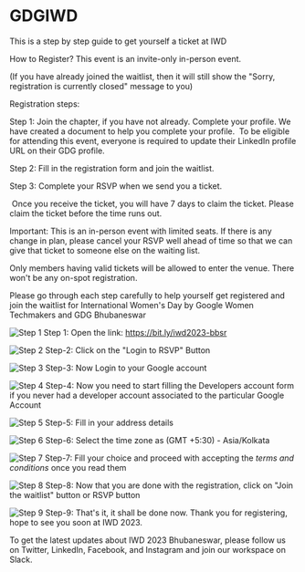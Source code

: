 # GDGIWD
This is a step by step guide to get yourself a ticket at IWD

How to Register?
This event is an invite-only in-person event.

(If you have already joined the waitlist, then it will still show the "Sorry, registration is currently closed" message to you)

Registration steps:

Step 1: Join the chapter, if you have not already. Complete your profile. We have created a document to help you complete your profile.    To be eligible for attending this event, everyone is required to update their LinkedIn profile URL on their GDG profile.

Step 2: Fill in the registration form and join the waitlist.

Step 3: Complete your RSVP when we send you a ticket.

 Once you receive the ticket, you will have 7 days to claim the ticket. Please claim the ticket before the time runs out. 

Important: This is an in-person event with limited seats. If there is any change in plan, please cancel your RSVP well ahead of time so that we can give that ticket to someone else on the waiting list. 

Only members having valid tickets will be allowed to enter the venue. There won't be any on-spot registration.

Please go through each step carefully to help yourself get registered and join the waitlist for International Women's Day by Google Women Techmakers and GDG Bhubaneswar

![Step 1](https://user-images.githubusercontent.com/91741931/224739098-ce1cda7f-b0f4-4f8b-a5c8-4493c0c17942.png)
Step 1: Open the link: https://bit.ly/iwd2023-bbsr

![Step 2](https://user-images.githubusercontent.com/91741931/224739416-1088fcda-289e-45e6-b492-5f5e9a0f8862.png)
Step-2: Click on the "Login to RSVP" Button

![Step 3](https://user-images.githubusercontent.com/91741931/224739452-fcb0df9b-ac95-42c5-abb4-bc8e8718e6a0.png)
Step-3: Now Login to your Google account

![Step 4](https://user-images.githubusercontent.com/91741931/224739505-f7738cc7-45f1-4e30-bc12-65f59ce2652b.png)
Step-4: Now you need to start filling the Developers account form if you never had a developer account associated to the particular Google Account

![Step 5](https://user-images.githubusercontent.com/91741931/224739772-064179b9-c1de-48b9-9f5c-bb2463fe2594.png)
Step-5: Fill in your address details

![Step 6](https://user-images.githubusercontent.com/91741931/224739800-8e9be34d-684d-428a-abcc-65272b3ce27b.png)
Step-6: Select the time zone as (GMT +5:30) - Asia/Kolkata 

![Step 7](https://user-images.githubusercontent.com/91741931/224739823-a02066ee-cbfa-4e60-a507-a83f5bac98d5.png)
Step-7: Fill your choice and proceed with accepting the *terms and conditions* once you read them

![Step 8](https://user-images.githubusercontent.com/91741931/224739845-8ac0a8ff-cbee-44f0-afa1-b4d533e80658.png)
Step-8: Now that you are done with the registration, click on "Join the waitlist" button or RSVP button

![Step 9](https://user-images.githubusercontent.com/91741931/224739873-c3a3f58d-0bbf-4237-8b66-a8dbd6cfc994.png)
Step-9: That's it, it shall be done now. Thank you for registering, hope to see you soon at IWD 2023.


To get the latest updates about IWD 2023 Bhubaneswar, please follow us on Twitter, LinkedIn, Facebook, and Instagram and join our workspace on Slack. 

